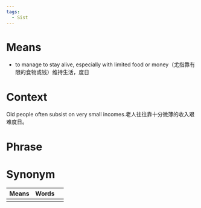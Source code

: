 ```yaml
---
tags:
  - Sist
---
```

# Means
- to manage to stay alive, especially with limited food or money（尤指靠有限的食物或钱）维持生活，度日
# Context
Old people often subsist on very small incomes.老人往往靠十分微薄的收入艰难度日。
# Phrase

# Synonym
| Means | Words |     |
| ----- | ----- | --- |
|       |       |     |
